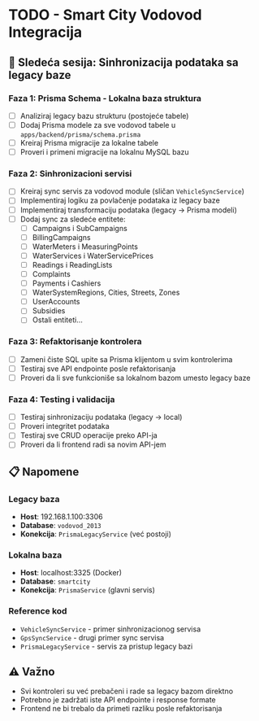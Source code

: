 # TODO - Smart City Vodovod Integracija

## 🎯 Sledeća sesija: Sinhronizacija podataka sa legacy baze

### Faza 1: Prisma Schema - Lokalna baza struktura
- [ ] Analiziraj legacy bazu strukturu (postojeće tabele)
- [ ] Dodaj Prisma modele za sve vodovod tabele u `apps/backend/prisma/schema.prisma`
- [ ] Kreiraj Prisma migracije za lokalne tabele
- [ ] Proveri i primeni migracije na lokalnu MySQL bazu

### Faza 2: Sinhronizacioni servisi
- [ ] Kreiraj sync servis za vodovod module (sličan `VehicleSyncService`)
- [ ] Implementiraj logiku za povlačenje podataka iz legacy baze
- [ ] Implementiraj transformaciju podataka (legacy → Prisma modeli)
- [ ] Dodaj sync za sledeće entitete:
  - [ ] Campaigns i SubCampaigns
  - [ ] BillingCampaigns
  - [ ] WaterMeters i MeasuringPoints
  - [ ] WaterServices i WaterServicePrices
  - [ ] Readings i ReadingLists
  - [ ] Complaints
  - [ ] Payments i Cashiers
  - [ ] WaterSystemRegions, Cities, Streets, Zones
  - [ ] UserAccounts
  - [ ] Subsidies
  - [ ] Ostali entiteti...

### Faza 3: Refaktorisanje kontrolera
- [ ] Zameni čiste SQL upite sa Prisma klijentom u svim kontrolerima
- [ ] Testiraj sve API endpointe posle refaktorisanja
- [ ] Proveri da li sve funkcioniše sa lokalnom bazom umesto legacy baze

### Faza 4: Testing i validacija
- [ ] Testiraj sinhronizaciju podataka (legacy → local)
- [ ] Proveri integritet podataka
- [ ] Testiraj sve CRUD operacije preko API-ja
- [ ] Proveri da li frontend radi sa novim API-jem

## 📋 Napomene

### Legacy baza
- **Host**: 192.168.1.100:3306
- **Database**: `vodovod_2013`
- **Konekcija**: `PrismaLegacyService` (već postoji)

### Lokalna baza
- **Host**: localhost:3325 (Docker)
- **Database**: `smartcity`
- **Konekcija**: `PrismaService` (glavni servis)

### Reference kod
- `VehicleSyncService` - primer sinhronizacionog servisa
- `GpsSyncService` - drugi primer sync servisa
- `PrismaLegacyService` - servis za pristup legacy bazi

## ⚠️ Važno
- Svi kontroleri su već prebačeni i rade sa legacy bazom direktno
- Potrebno je zadržati iste API endpointe i response formate
- Frontend ne bi trebalo da primeti razliku posle refaktorisanja
